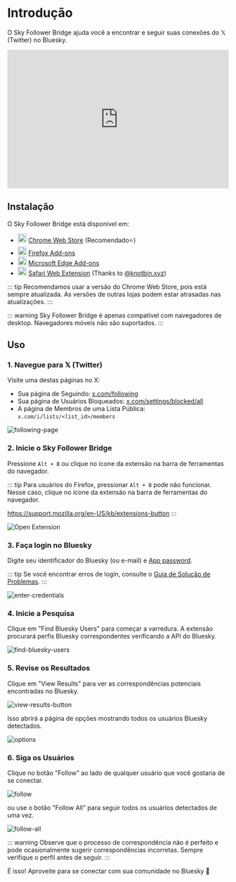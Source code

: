 # Introdução

O Sky Follower Bridge ajuda você a encontrar e seguir suas conexões do 𝕏 (Twitter) no Bluesky.

<iframe width="100%" height="315" src="https://www.youtube.com/embed/pVqoDv-1uac?si=jKDFFcKQXh61jBdL" title="YouTube video player" frameborder="0" allow="accelerometer; autoplay; clipboard-write; encrypted-media; gyroscope; picture-in-picture; web-share" referrerpolicy="strict-origin-when-cross-origin" allowfullscreen></iframe>


## Instalação

O Sky Follower Bridge está disponível em:

<ul class="install-list">
  <li>
    <img src="/images/icon-chrome.svg" width="20" height="20">
    <a href="https://chrome.google.com/webstore/detail/sky-follower-bridge/behhbpbpmailcnfbjagknjngnfdojpko" target="_blank" rel="noopener noreferrer" class="link-to-chrome-store">Chrome Web Store</a> (Recomendado⭐)
  </li>
  <li>
    <img src="/images/icon-firefox.svg" width="20" height="20">
    <a href="https://addons.mozilla.org/en-US/firefox/addon/sky-follower-bridge/" target="_blank" rel="noopener noreferrer" class="link-to-mozilla-addons">Firefox Add-ons</a>
  </li>
  <li>
    <img src="/images/icon-edge.svg" width="20" height="20">
    <a href="https://microsoftedge.microsoft.com/addons/detail/sky-follower-bridge/dpeolmdblhfolkhlhbhlofkkpaojnnbb" target="_blank" rel="noopener noreferrer" class="link-to-edge-store">Microsoft Edge Add-ons</a>
  </li>
  <li>
    <img src="/images/icon-safari.svg" width="20" height="20">
    <a href="https://apps.apple.com/us/app/sky-follower-bridge/id6738878242?mt=12" target="_blank" rel="noopener noreferrer" class="link-to-safari-store">Safari Web Extension</a> <span>(Thanks to <a href="https://bsky.app/profile/knotbin.xyz">@knotbin.xyz</a>)</span>
  </li>
</ul>


::: tip
Recomendamos usar a versão do Chrome Web Store, pois está sempre atualizada. As versões de outras lojas podem estar atrasadas nas atualizações.
:::

::: warning
Sky Follower Bridge é apenas compatível com navegadores de desktop. Navegadores móveis não são suportados.
:::

## Uso

### 1. Navegue para 𝕏 (Twitter)

Visite uma destas páginas no X:
- Sua página de Seguindo: [x.com/following](https://x.com/following)
- Sua página de Usuários Bloqueados: [x.com/settings/blocked/all](https://x.com/settings/blocked/all)
- A página de Membros de uma Lista Pública: `x.com/i/lists/<list_id>/members`

![following-page](/images/following-page.png)

### 2. Inicie o Sky Follower Bridge

Pressione `Alt + B` ou clique no ícone da extensão na barra de ferramentas do navegador.

::: tip
Para usuários do Firefox, pressionar `Alt + B` pode não funcionar. Nesse caso, clique no ícone da extensão na barra de ferramentas do navegador.

https://support.mozilla.org/en-US/kb/extensions-button
:::

![Open Extension](/images/open-extension.png)

### 3. Faça login no Bluesky

Digite seu identificador do Bluesky (ou e-mail) e [App password](https://bsky.app/settings/app-passwords).

::: tip
Se você encontrar erros de login, consulte o [Guia de Solução de Problemas](/troubleshooting).
:::

![enter-credentials](/images/enter-credentials.png)

### 4. Inicie a Pesquisa

Clique em "Find Bluesky Users" para começar a varredura. A extensão procurará perfis Bluesky correspondentes verificando a API do Bluesky.

![find-bluesky-users](/images/scan-users.png)

### 5. Revise os Resultados

Clique em "View Results" para ver as correspondências potenciais encontradas no Bluesky.

![view-results-button](/images/click-results.png)

Isso abrirá a página de opções mostrando todos os usuários Bluesky detectados.

![options](/images/options.png)

### 6. Siga os Usuários

Clique no botão "Follow" ao lado de qualquer usuário que você gostaria de se conectar.

![follow](/images/click-follow-btn.png)

ou use o botão "Follow All" para seguir todos os usuários detectados de uma vez.

![follow-all](/images/follow-all-btn.png)

::: warning
Observe que o processo de correspondência não é perfeito e pode ocasionalmente sugerir correspondências incorretas. Sempre verifique o perfil antes de seguir.
:::

É isso! Aproveite para se conectar com sua comunidade no Bluesky 🎉 
